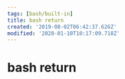 ```yaml
---
tags: [bash/built-in]
title: bash return
created: '2019-08-02T06:42:37.626Z'
modified: '2020-01-10T10:17:09.718Z'
---
```


# bash return
